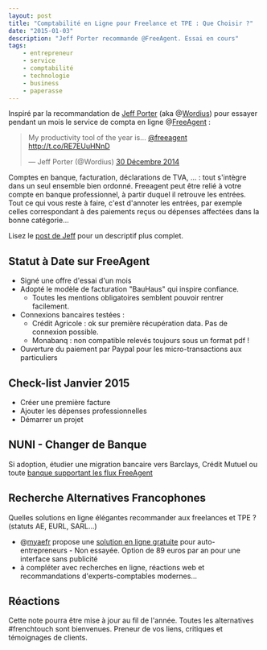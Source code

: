 ```yaml
---
layout: post
title: "Comptabilité en Ligne pour Freelance et TPE : Que Choisir ?"
date: "2015-01-03"
description: "Jeff Porter recommande @FreeAgent. Essai en cours"
tags: 
    - entrepreneur
    - service
    - comptabilité
    - technologie
    - business 
    - paperasse
---
```

Inspiré par la recommandation de <span class="h-card microcard">[Jeff Porter](http://wordius.com)</span> (aka @[Wordius](http://twitter.com/Wordius)) pour essayer pendant un mois le service de compta en ligne @[FreeAgent](freeagent) :

<blockquote class="twitter-tweet" lang="fr">
<p>My productivity tool of the year is… <a href="https://twitter.com/freeagent">@freeagent</a> <a class="p-name u-url" rel="in-reply-to" href="http://wordius.com/productivity-tool-of-the-year-freeagent/">http://t.co/RE7EUuHNnD</a></p>&mdash; Jeff Porter (@Wordius) <time class="dt-published" datetime="2014-12-30"><a href="https://twitter.com/Wordius/status/549971385813336064">30 Décembre 2014</a></time></blockquote>
<script async src="//platform.twitter.com/widgets.js" charset="utf-8"></script>

Comptes en banque, facturation, déclarations de TVA, ... : tout s'intègre dans un seul ensemble bien ordonné. Freeagent peut être relié à votre compte en banque professionnel, à partir duquel il retrouve les entrées. Tout ce qui vous reste à faire, c'est d'annoter les entrées, par exemple celles correspondant à des paiements reçus ou dépenses affectées dans la bonne catégorie...

Lisez le [post de Jeff](http://wordius.com/productivity-tool-of-the-year-freeagent/) pour un descriptif plus complet. 


## Statut à Date sur FreeAgent 
- Signé une offre d'essai d'un mois
- Adopté le modèle de facturation "BauHaus" qui inspire confiance.
    + Toutes les mentions obligatoires semblent pouvoir rentrer facilement.
- Connexions bancaires testées :  
	+ Crédit Agricole : ok sur première récupération data. Pas de connexion possible. 
	+ Monabanq : non compatible relevés toujours sous un format pdf ! 
- Ouverture du paiement par Paypal pour les micro-transactions aux particuliers

## Check-list Janvier 2015
- Créer une première facture 
- Ajouter les dépenses professionnelles
- Démarrer un projet 

## NUNI - Changer de Banque 
Si adoption, étudier une migration bancaire vers Barclays, Crédit Mutuel ou toute  [banque supportant les flux FreeAgent](http://www.freeagent.com/support/kb/banking/which-bank-feeds-do-freeagent-support) 

## Recherche Alternatives Francophones 
Quelles solutions en ligne élégantes recommander aux freelances et TPE ? (statuts AE, EURL, SARL...)
- @[myaefr](https://twitter.com/myaefr) propose une [solution en ligne gratuite](https://www.myae.fr/subscribe/abonnement-premium-auto-entrepreneur.php) pour auto-entrepreneurs - Non essayée. Option de 89 euros par an pour une interface sans publicité
- à compléter avec recherches en ligne, réactions web et recommandations  d'experts-comptables modernes...

## Réactions

Cette note pourra être mise à jour au fil de l'année. Toutes les alternatives #frenchtouch sont bienvenues. 
Preneur de vos liens, critiques et témoignages de clients. 


